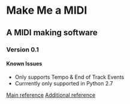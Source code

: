 # Make Me a MIDI
## A MIDI making software
### Version 0.1

#### Known Issues
* Only supports Tempo & End of Track Events
* Currrently only supported in Python 2.7

[Main reference](https://www.csie.ntu.edu.tw/~r92092/ref/midi/)
[Additional reference](http://www.music.mcgill.ca/~ich/classes/mumt306/StandardMIDIfileformat.html)
